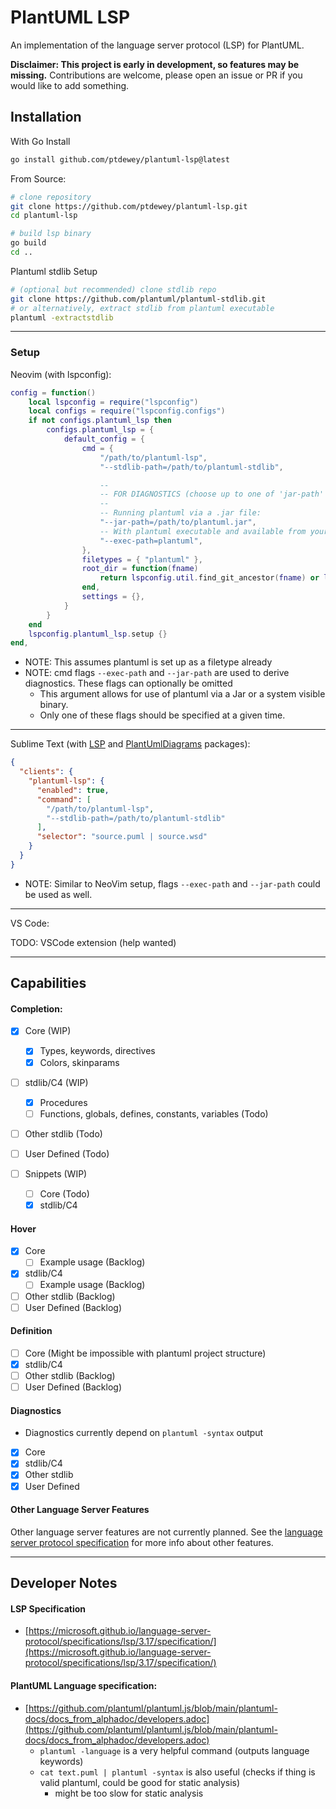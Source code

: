 # PlantUML LSP

An implementation of the language server protocol (LSP) for PlantUML.

**Disclaimer: This project is early in development, so features may be missing.**
Contributions are welcome, please open an issue or PR if you would like to add something.


## Installation

With Go Install

```sh
go install github.com/ptdewey/plantuml-lsp@latest
```


From Source:

```sh
# clone repository
git clone https://github.com/ptdewey/plantuml-lsp.git
cd plantuml-lsp

# build lsp binary
go build
cd ..
```

Plantuml stdlib Setup
```sh
# (optional but recommended) clone stdlib repo
git clone https://github.com/plantuml/plantuml-stdlib.git
# or alternatively, extract stdlib from plantuml executable
plantuml -extractstdlib
```

---

### Setup

Neovim (with lspconfig):

```lua
config = function()
    local lspconfig = require("lspconfig")
    local configs = require("lspconfig.configs")
    if not configs.plantuml_lsp then
        configs.plantuml_lsp = {
            default_config = {
                cmd = {
                    "/path/to/plantuml-lsp",
                    "--stdlib-path=/path/to/plantuml-stdlib",

                    --
                    -- FOR DIAGNOSTICS (choose up to one of 'jar-path' and 'exec-path' flags):
                    --
                    -- Running plantuml via a .jar file:
                    "--jar-path=/path/to/plantuml.jar",
                    -- With plantuml executable and available from your PATH there is a simpler method:
                    "--exec-path=plantuml",
                },
                filetypes = { "plantuml" },
                root_dir = function(fname)
                    return lspconfig.util.find_git_ancestor(fname) or lspconfig.util.path.dirname(fname)
                end,
                settings = {},
            }
        }
    end
    lspconfig.plantuml_lsp.setup {}
end,
```

* NOTE: This assumes plantuml is set up as a filetype already
* NOTE: cmd flags `--exec-path` and `--jar-path` are used to derive diagnostics. These flags can optionally be omitted
    * This argument allows for use of plantuml via a Jar or a system visible binary.
    * Only one of these flags should be specified at a given time.

---

Sublime Text (with [LSP](https://github.com/sublimelsp/LSP/) and [PlantUmlDiagrams](https://github.com/evandrocoan/PlantUmlDiagrams/) packages):

```json
{
  "clients": {
    "plantuml-lsp": {
      "enabled": true,
      "command": [
        "/path/to/plantuml-lsp",
        "--stdlib-path=/path/to/plantuml-stdlib"
      ],
      "selector": "source.puml | source.wsd"
    }
  }
}
```

* NOTE: Similar to NeoVim setup, flags `--exec-path` and `--jar-path` could be used as well.

---

VS Code:

TODO: VSCode extension (help wanted)

---

## Capabilities

#### Completion:
- [x] Core (WIP)
    - [x] Types, keywords, directives
    - [x] Colors, skinparams
- [ ] stdlib/C4 (WIP)
    - [x] Procedures
    - [ ] Functions, globals, defines, constants, variables (Todo)
- [ ] Other stdlib (Todo)
- [ ] User Defined (Todo)

- [ ] Snippets (WIP)
    - [ ] Core (Todo)
    - [x] stdlib/C4

#### Hover
- [x] Core
    - [ ] Example usage (Backlog)
- [x] stdlib/C4
    - [ ] Example usage (Backlog)
- [ ] Other stdlib (Backlog)
- [ ] User Defined (Backlog)

#### Definition
- [ ] Core (Might be impossible with plantuml project structure)
- [x] stdlib/C4
- [ ] Other stdlib (Backlog)
- [ ] User Defined (Backlog)

#### Diagnostics
- Diagnostics currently depend on `plantuml -syntax` output
- [x] Core
- [x] stdlib/C4
- [x] Other stdlib
- [x] User Defined

#### Other Language Server Features
Other language server features are not currently planned.
See the [language server protocol specification](https://microsoft.github.io/language-server-protocol/specifications/lsp/3.17/specification/#languageFeatures) for more info about other features.

---

## Developer Notes

#### LSP Specification
- [https://microsoft.github.io/language-server-protocol/specifications/lsp/3.17/specification/](https://microsoft.github.io/language-server-protocol/specifications/lsp/3.17/specification/)

#### PlantUML Language specification:
- [https://github.com/plantuml/plantuml.js/blob/main/plantuml-docs/docs_from_alphadoc/developers.adoc](https://github.com/plantuml/plantuml.js/blob/main/plantuml-docs/docs_from_alphadoc/developers.adoc)
    - `plantuml -language` is a very helpful command (outputs language keywords)
    - `cat text.puml | plantuml -syntax` is also useful (checks if thing is valid plantuml, could be good for static analysis)
        - might be too slow for static analysis

